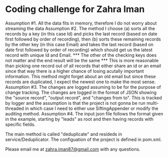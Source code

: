 # Coding challenge for Zahra Iman

Assumption #1. All the data fits in memory, therefore I do not worry about streaming the data 
Assumption #2. The method I choose 
				(a) sorts all the records by  a key (in this case Id) and picks the last record (based on date first followed by order of recording), then (b) sorts these remaining records by the other key (in this case Email) and takes the last record (based on date first followed by order of recording) which should get us the latest record with unique Id and Email.
				*** The other of the checking keys does not matter and the end result will be the same
				*** This is more reasonable than picking one record out of all records that either share an id or an email since that way there is a higher chance of losing acutally important information. This method might forget about an old email but since these records are duplicated, I expect the newest one to make the most sense.
Assumption #3. The changes are logged assuming to be for the purpose of change tracking. The changes are logged in the format of JSON showing the "source record", "output record", and "changes from to". This is tracked by logger and the assumption is that the project is not gonna be run multi-threaded in which case I need to either use SiftingAppender or modify the auditing method.
Assumption #4. The input json file follows the format given in the example, starting by "leads" as root and then having records with specific fields.


The main method is called "deduplicate" and resideds in service/Deduplicator.
The configuation of the project is defined in pom.xml.

Please email me at zahra.iman87@gmail.com with any questions.